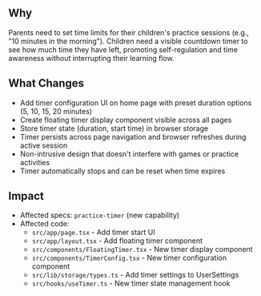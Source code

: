 ## Why
Parents need to set time limits for their children's practice sessions (e.g., "10 minutes in the morning"). Children need a visible countdown timer to see how much time they have left, promoting self-regulation and time awareness without interrupting their learning flow.

## What Changes
- Add timer configuration UI on home page with preset duration options (5, 10, 15, 20 minutes)
- Create floating timer display component visible across all pages
- Store timer state (duration, start time) in browser storage
- Timer persists across page navigation and browser refreshes during active session
- Non-intrusive design that doesn't interfere with games or practice activities
- Timer automatically stops and can be reset when time expires

## Impact
- Affected specs: `practice-timer` (new capability)
- Affected code:
  - `src/app/page.tsx` - Add timer start UI
  - `src/app/layout.tsx` - Add floating timer component
  - `src/components/FloatingTimer.tsx` - New timer display component
  - `src/components/TimerConfig.tsx` - New timer configuration component
  - `src/lib/storage/types.ts` - Add timer settings to UserSettings
  - `src/hooks/useTimer.ts` - New timer state management hook
